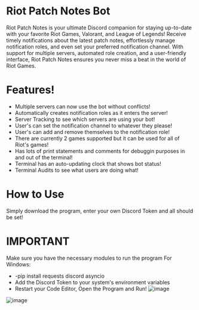 # Riot Patch Notes Bot 
Riot Patch Notes is your ultimate Discord companion for staying up-to-date with your favorite Riot Games, Valorant, and League of Legends! Receive timely notifications about the latest patch notes, effortlessly manage notification roles, and even set your preferred notification channel. With support for multiple servers, automated role creation, and a user-friendly interface, Riot Patch Notes ensures you never miss a beat in the world of Riot Games.

# Features!
- Multiple servers can now use the bot without conflicts!
- Automatically creates notification roles as it enters the server!
- Server Tracking to see which servers are using your bot!
- User's can set the notification channel to whatever they please!
- User's can add and remove themselves to the notification role!
- There are currently 2 games supported but it can be used for all of Riot's games!
- Has lots of print statements and comments for debuggin purposes in and out of the terminal!
- Terminal has an auto-updating clock that shows bot status!
- Terminal Audits to see what users are doing what!

# How to Use
Simply download the program, enter your own Discord Token and all should be set!

# IMPORTANT
Make sure you have the necessary modules to run the program
For Windows:
- -pip install requests discord asyncio
- Add the Discord Token to your system's environment variables
- Restart your Code Editor, Open the Program and Run!
![image](https://github.com/Fliperdudole/Discord-Bots/assets/89997736/a664c484-dd29-41e2-b2dc-ad5ca88df66b)

![image](https://github.com/Fliperdudole/Discord-Bots/assets/89997736/70a10199-46e3-41a4-b92d-238832114aae)
